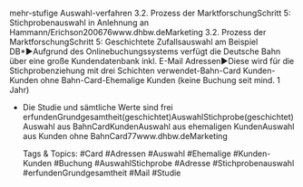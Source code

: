 mehr-stufige Auswahl-verfahren
3.2. Prozess der MarktforschungSchritt 5: Stichprobenauswahl
in Anlehnung an Hammann/Erichson200676www.dhbw.deMarketing
3.2. Prozess der MarktforschungSchritt 5: Geschichtete Zufallsauswahl am Beispiel DB*►Aufgrund des Onlinebuchungssystems verfügt die Deutsche Bahn über eine große Kundendatenbank inkl. E-Mail Adressen►Diese wird für die Stichprobenziehung mit drei Schichten verwendet-Bahn-Card Kunden-Kunden ohne Bahn-Card-Ehemalige Kunden (keine Buchung seit mind. 1 Jahr)
* Die Studie und sämtliche Werte sind frei erfundenGrundgesamtheit(geschichtet)AuswahlStichprobe(geschichtet)Auswahl aus BahnCardKundenAuswahl aus ehemaligen KundenAuswahl aus Kunden ohne BahnCard77www.dhbw.deMarketing

   Tags & Topics:
   #Card
   #Adressen
   #Auswahl
   #Ehemalige
   #Kunden-Kunden
   #Buchung
   #AuswahlStichprobe
   #Adresse
   #Stichprobenauswahl
   #erfundenGrundgesamtheit
   #Mail
   #Studie